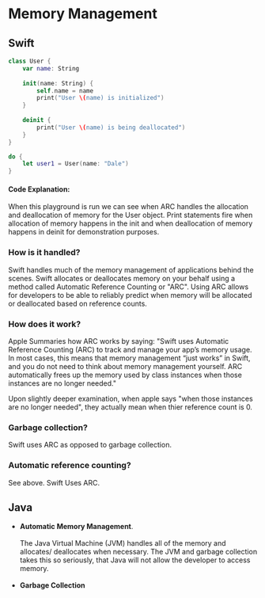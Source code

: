 # Memory Management

## Swift
```swift
class User {
    var name: String
    
    init(name: String) {
        self.name = name
        print("User \(name) is initialized")
    }
    
    deinit {
        print("User \(name) is being deallocated")
    }
}

do {
    let user1 = User(name: "Dale")
}
```
#### Code Explanation:
When this playground is run we can see when ARC handles the allocation and deallocation of memory for the User object. Print statements fire when allocation of memory happens in the init and when deallocation of memory happens in deinit for demonstration purposes.

### How is it handled?
Swift handles much of the memory management of applications behind the scenes. Swift allocates or deallocates memory on your behalf using a method called Automatic Reference Counting or "ARC". Using ARC allows for developers to be able to reliably predict when memory will be allocated or deallocated based on reference counts.
### How does it work?
Apple Summaries how ARC works by saying: "Swift uses Automatic Reference Counting (ARC) to track and manage your app’s memory usage. In most cases, this means that memory management “just works” in Swift, and you do not need to think about memory management yourself. ARC automatically frees up the memory used by class instances when those instances are no longer needed."

Upon slightly deeper examination, when apple says "when those instances are no longer needed", they actually mean when thier reference count is 0.
### Garbage collection?
Swift uses ARC as opposed to garbage collection.
### Automatic reference counting?
See above. Swift Uses ARC.


## Java
* **Automatic Memory Management**.
<br></br>
The Java Virtual Machine (JVM) handles all of the memory and allocates/ deallocates when necessary. The JVM and garbage collection takes this so seriously, that Java will not allow the developer to access memory.
<br></br>
* **Garbage Collection**
